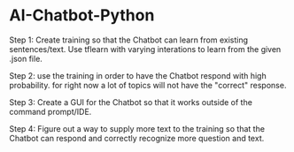 # AI-Chatbot-Python
 
Step 1:
Create training so that the Chatbot can learn from existing sentences/text.
    Use tflearn with varying interations to learn from the given .json file.

Step 2:
use the training in order to have the Chatbot respond with high probability.
    for right now a lot of topics will not have the "correct" response.

Step 3:
Create a GUI for the Chatbot so that it works outside of the command prompt/IDE.

Step 4:
Figure out a way to supply more text to the training so that the Chatbot can respond and correctly recognize more question and text.